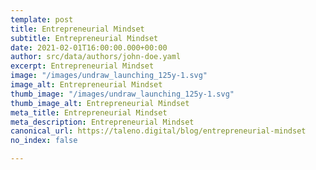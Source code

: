 ```yaml
---
template: post
title: Entrepreneurial Mindset
subtitle: Entrepreneurial Mindset
date: 2021-02-01T16:00:00.000+00:00
author: src/data/authors/john-doe.yaml
excerpt: Entrepreneurial Mindset
image: "/images/undraw_launching_125y-1.svg"
image_alt: Entrepreneurial Mindset
thumb_image: "/images/undraw_launching_125y-1.svg"
thumb_image_alt: Entrepreneurial Mindset
meta_title: Entrepreneurial Mindset
meta_description: Entrepreneurial Mindset
canonical_url: https://taleno.digital/blog/entrepreneurial-mindset
no_index: false

---
```

